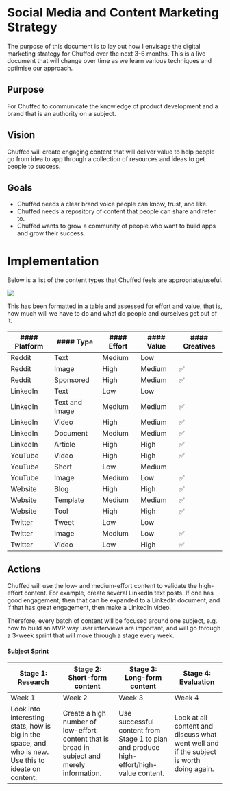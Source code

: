 # Social Media and Content Marketing Strategy

The purpose of this document is to lay out how I envisage the digital marketing strategy for Chuffed over the next 3-6 months. This is a live document that will change over time as we learn various techniques and optimise our approach.
## Purpose

For Chuffed to communicate the knowledge of product development and a brand that is an authority on a subject.
## Vision

Chuffed will create engaging content that will deliver value to help people go from idea to app through a collection of resources and ideas to get people to success.
## Goals

- Chuffed needs a clear brand voice people can know, trust, and like.
- Chuffed needs a repository of content that people can share and refer to.
- Chuffed wants to grow a community of people who want to build apps and grow their success.
# Implementation

Below is a list of the content types that Chuffed feels are appropriate/useful.

**![](https://lh7-us.googleusercontent.com/R6DB0rHMWBzmCzBwSdQrlijWsgSCZB-Hk3ciRPNXGNa87wG6gQcJ3pMkLcRmemhDr24PiqGJzADE4AEt9gL87jLoI90fRz497tJgWl96HL5KIvTCOv5UeJLHhFFPCfJT9wxXB91eNAD7HfZzzf-ZV60)**

This has been formatted in a table and assessed for effort and value, that is, how much will we have to do and what do people and ourselves get out of it.

|#### Platform|#### Type|#### Effort|#### Value|#### Creatives|
|---|---|---|---|---|
|Reddit|Text|Medium|Low||
|Reddit|Image|High|Medium|✅|
|Reddit|Sponsored|High|Medium|✅|
|LinkedIn|Text|Low|Low||
|LinkedIn|Text and Image|Medium|Medium|✅|
|LinkedIn|Video|High|Medium|✅|
|LinkedIn|Document|Medium|Medium|✅|
|LinkedIn|Article|High|High|✅|
|YouTube|Video|High|High|✅|
|YouTube|Short|Low|Medium||
|YouTube|Image|Medium|Low|✅|
|Website|Blog|High|High|✅|
|Website|Template|Medium|Medium|✅|
|Website|Tool|High|High|✅|
|Twitter|Tweet|Low|Low||
|Twitter|Image|Medium|Low|✅|
|Twitter|Video|Low|High|✅|
## Actions

Chuffed will use the low- and medium-effort content to validate the high-effort content. For example, create several LinkedIn text posts. If one has good engagement, then that can be expanded to a LinkedIn document, and if that has great engagement, then make a LinkedIn video.

Therefore, every batch of content will be focused around one subject, e.g. how to build an MVP way user interviews are important, and will go through a 3-week sprint that will move through a stage every week.
#### Subject Sprint

|Stage 1: Research|Stage 2: Short-form content|Stage 3: Long-form content|Stage 4: Evaluation|
|---|---|---|---|
|Week 1|Week 2|Week 3|Week 4|
|Look into interesting stats, how is big in the space, and who is new. Use this to ideate on content.|Create a high number of low-effort content that is broad in subject and merely information.|Use successful content from Stage 1 to plan and produce high-effort/high-value content.|Look at all content and discuss what went well and if the subject is worth doing again.|



